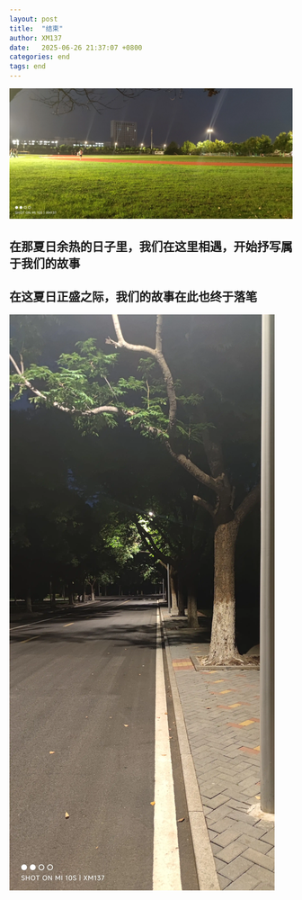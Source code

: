 ```yaml
---
layout: post
title:  "结束"
author: XM137
date:   2025-06-26 21:37:07 +0800
categories: end
tags: end
---
```


![](/assets/Daily-image/20250626/IMG_20250626_200323.webp)
## 在那夏日余热的日子里，我们在这里相遇，开始抒写属于我们的故事
## 在这夏日正盛之际，我们的故事在此也终于落笔
![](/assets/Daily-image/20250626/IMG_20250626_200733.webp)
